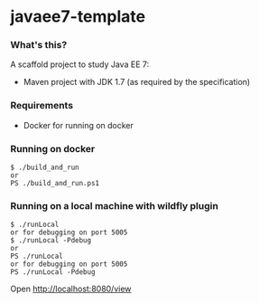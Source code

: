 # javaee7-template

### What's this?

A scaffold project to study Java EE 7:
* Maven project with JDK 1.7 (as required by the specification)

### Requirements
* Docker for running on docker

### Running on docker

```
$ ./build_and_run 
or
PS ./build_and_run.ps1
```

### Running on a local machine with wildfly plugin

```
$ ./runLocal
or for debugging on port 5005
$ ./runLocal -Pdebug 
or
PS ./runLocal
or for debugging on port 5005
PS ./runLocal -Pdebug
```

Open [http://localhost:8080/view](http://localhost:8080/view)